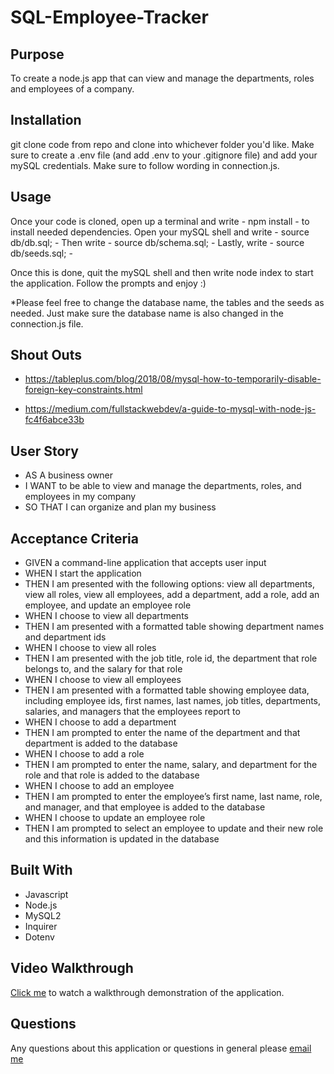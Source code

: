 # SQL-Employee-Tracker

## Purpose
To create a node.js app that can view and manage the departments, roles and employees of a company.

## Installation
git clone code from repo and clone into whichever folder you'd like. Make sure to create a .env file (and add .env to your .gitignore file) and add your mySQL credentials. Make sure to follow wording in connection.js.

## Usage
Once your code is cloned, open up a terminal and write - npm install - to install needed dependencies.
Open your mySQL shell and write - source db/db.sql; -
Then write - source db/schema.sql; -
Lastly, write - source db/seeds.sql; -

Once this is done, quit the mySQL shell and then write node index to start the application. Follow the prompts and enjoy :)

*Please feel free to change the database name, the tables and the seeds as needed. Just make sure the database name is also changed in the connection.js file.

## Shout Outs
- https://tableplus.com/blog/2018/08/mysql-how-to-temporarily-disable-foreign-key-constraints.html

- https://medium.com/fullstackwebdev/a-guide-to-mysql-with-node-js-fc4f6abce33b


## User Story
- AS A business owner
- I WANT to be able to view and manage the departments, roles, and employees in my company
- SO THAT I can organize and plan my business

## Acceptance Criteria
- GIVEN a command-line application that accepts user input
- WHEN I start the application
- THEN I am presented with the following options: view all departments, view all roles, view all employees, add a department, add a role, add an employee, and update an employee role
- WHEN I choose to view all departments
- THEN I am presented with a formatted table showing department names and department ids
- WHEN I choose to view all roles
- THEN I am presented with the job title, role id, the department that role belongs to, and the salary for that role
- WHEN I choose to view all employees
- THEN I am presented with a formatted table showing employee data, including employee ids, first names, last names, job titles, departments, salaries, and managers that the employees report to
- WHEN I choose to add a department
- THEN I am prompted to enter the name of the department and that department is added to the database
- WHEN I choose to add a role
- THEN I am prompted to enter the name, salary, and department for the role and that role is added to the database
- WHEN I choose to add an employee
- THEN I am prompted to enter the employee’s first name, last name, role, and manager, and that employee is added to the database
- WHEN I choose to update an employee role
- THEN I am prompted to select an employee to update and their new role and this information is updated in the database

## Built With
- Javascript
- Node.js
- MySQL2
- Inquirer
- Dotenv

## Video Walkthrough
[Click me](https://drive.google.com/file/d/199LgrPY6epU-RIevDITP96oMvc1tIk4H/view) to watch a walkthrough demonstration of the application.

## Questions
Any questions about this application or questions in general please <a href="mailto:hall.candice@outlook.com">email me</a>